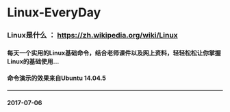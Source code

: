# Linux-EveryDay
### Linux是什么 ： <https://zh.wikipedia.org/wiki/Linux>
#### 每天一个实用的Linux基础命令，结合老师课件以及网上资料，轻轻松松让你掌握Linux的基础使用...
#### 命令演示的效果来自**Ubuntu 14.04.5**
***
#### 2017-07-06


